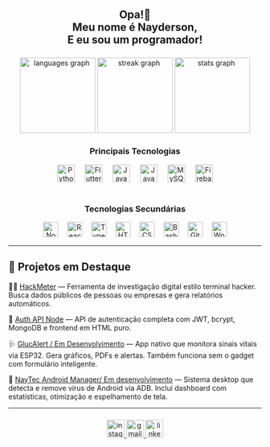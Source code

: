 <h2 align="center">Opa!👋 <br>Meu nome é Nayderson, <br> E eu sou um programador!</h2>

###

<div align="center">
  <img src="https://github-readme-stats.vercel.app/api/top-langs?username=Nerdzter&locale=en&hide_title=false&layout=compact&card_width=320&langs_count=5&theme=dracula&hide_border=false" height="150" alt="languages graph"  />
  <img src="https://streak-stats.demolab.com?user=Nerdzter&locale=en&mode=daily&theme=dracula&hide_border=false&border_radius=5" height="150" alt="streak graph"  />
  <img src="https://github-readme-stats.vercel.app/api?username=Nerdzter&hide_title=false&hide_rank=false&show_icons=true&include_all_commits=true&count_private=true&disable_animations=false&theme=dracula&locale=en&hide_border=false" height="150" alt="stats graph"  />
</div>

###

<h3 align="center">Principais Tecnologias</h3>
<div align="center">
  <img src="https://cdn.jsdelivr.net/gh/devicons/devicon/icons/python/python-original.svg" height="35" alt="Python" />
  <img width="12" />
  <img src="https://cdn.jsdelivr.net/gh/devicons/devicon/icons/flutter/flutter-original.svg" height="35" alt="Flutter" />
  <img width="12" />
  <img src="https://cdn.jsdelivr.net/gh/devicons/devicon/icons/javascript/javascript-original.svg" height="35" alt="JavaScript" />
  <img width="12" />
  <img src="https://cdn.jsdelivr.net/gh/devicons/devicon/icons/java/java-original.svg" height="35" alt="Java" />
  <img width="12" />
  <img src="https://cdn.jsdelivr.net/gh/devicons/devicon/icons/mysql/mysql-original.svg" height="35" alt="MySQL" />
  <img width="12" />
  <img src="https://cdn.jsdelivr.net/gh/devicons/devicon/icons/firebase/firebase-plain.svg" height="35" alt="Firebase" />
</div>

<br />

<h3 align="center">Tecnologias Secundárias</h3>
<div align="center">
  <img src="https://cdn.jsdelivr.net/gh/devicons/devicon/icons/nodejs/nodejs-original.svg" height="30" alt="Node.js" />
  <img width="10" />
  <img src="https://cdn.jsdelivr.net/gh/devicons/devicon/icons/react/react-original.svg" height="30" alt="React" />
  <img width="10" />
  <img src="https://cdn.jsdelivr.net/gh/devicons/devicon/icons/typescript/typescript-original.svg" height="30" alt="TypeScript" />
  <img width="10" />
  <img src="https://cdn.jsdelivr.net/gh/devicons/devicon/icons/html5/html5-original.svg" height="30" alt="HTML5" />
  <img width="10" />
  <img src="https://cdn.jsdelivr.net/gh/devicons/devicon/icons/css3/css3-original.svg" height="30" alt="CSS3" />
  <img width="10" />
  <img src="https://cdn.jsdelivr.net/gh/devicons/devicon/icons/bash/bash-original.svg" height="30" alt="Bash" />
  <img width="10" />
  <img src="https://cdn.jsdelivr.net/gh/devicons/devicon/icons/git/git-original.svg" height="30" alt="Git" />
  <img width="10" />
  <img src="https://cdn.jsdelivr.net/gh/devicons/devicon/icons/wordpress/wordpress-original.svg" height="30" alt="WordPress" />
</div>


---

## 🧩 Projetos em Destaque 

🕵️‍♂️ [HackMeter](https://github.com/Nerdzter/HackMeter) — Ferramenta de investigação digital estilo terminal hacker. Busca dados públicos de pessoas ou empresas e gera relatórios automáticos.

🔐 [Auth API Node](https://github.com/Nerdzter/auth-api-node) — API de autenticação completa com JWT, bcrypt, MongoDB e frontend em HTML puro.

🩺 [GlucAlert / Em Desenvolvimento](https://github.com/Nerdzter/GlucAlert-Project-App) — App nativo que monitora sinais vitais via ESP32. Gera gráficos, PDFs e alertas. Também funciona sem o gadget com formulário inteligente.

📱 [NayTec Android Manager/ Em desenvolvimento](https://github.com/Nerdzter/NayTec-Android-Manager) — Sistema desktop que detecta e remove vírus de Android via ADB. Inclui dashboard com estatísticas, otimização e espelhamento de tela.

---
###

<div align="center">
  <!-- Link para o Instagram -->
  <a href="https://instagram.com/eunayderson" target="_blank">
    <img src="https://img.shields.io/static/v1?message=Instagram&logo=instagram&label=&color=E4405F&logoColor=white&labelColor=&style=for-the-badge" height="35" alt="instagram logo"/>
  </a>
  
  <!-- Link para o Gmail -->
  <a href="mailto:nayderson.contato@gmail.com">
    <img src="https://img.shields.io/static/v1?message=Gmail&logo=gmail&label=&color=D14836&logoColor=white&labelColor=&style=for-the-badge" height="35" alt="gmail logo"/>
  </a>
  
  <!-- Link para o LinkedIn -->
  <a href="https://br.linkedin.com/in/nayderson-oliveira-751ba6217" target="_blank">
    <img src="https://img.shields.io/static/v1?message=LinkedIn&logo=linkedin&label=&color=0077B5&logoColor=white&labelColor=&style=for-the-badge" height="35" alt="linkedin logo"/>
  </a>
</div>


###



###
